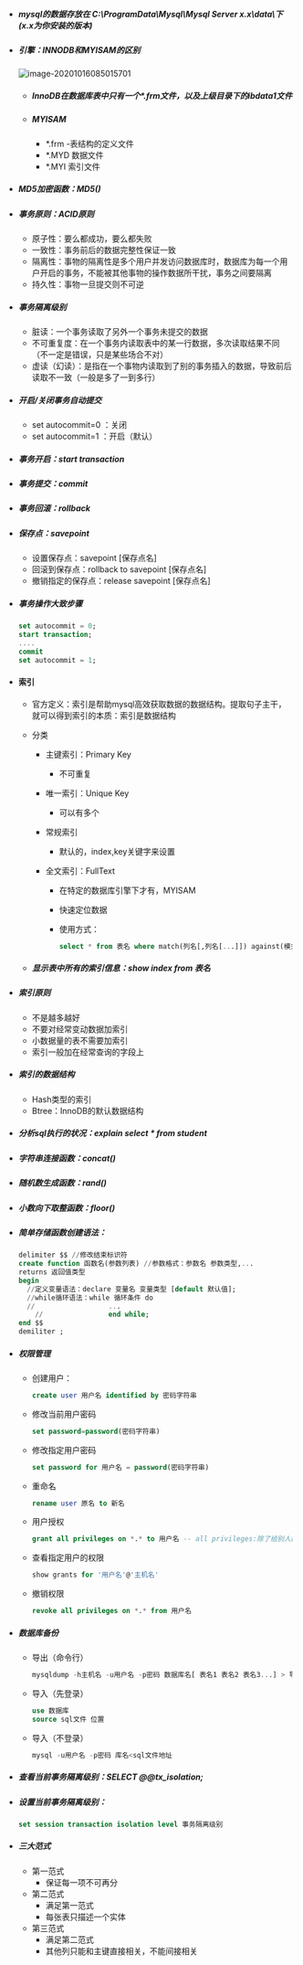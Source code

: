 - ##### mysql的数据存放在 C:\ProgramData\Mysql\Mysql Server x.x\data\下(x.x为你安装的版本) 

- ##### 引擎：INNODB和MYISAM的区别

  ![image-20201016085015701](D:\notes\随笔\note-imgs\image-20201016085015701.png)
  - ##### InnoDB在数据库表中只有一个*.frm文件，以及上级目录下的ibdata1文件

  - ##### MYISAM

    - *.frm    -表结构的定义文件
    - *.MYD  数据文件
    - *.MYI    索引文件

- ##### MD5加密函数：MD5()

- ##### 事务原则：ACID原则

  - 原子性：要么都成功，要么都失败
  - 一致性：事务前后的数据完整性保证一致
  - 隔离性：事物的隔离性是多个用户并发访问数据库时，数据库为每一个用户开启的事务，不能被其他事物的操作数据所干扰，事务之间要隔离
  - 持久性：事物一旦提交则不可逆

- ##### 事务隔离级别

  - 脏读：一个事务读取了另外一个事务未提交的数据
  - 不可重复度：在一个事务内读取表中的某一行数据，多次读取结果不同（不一定是错误，只是某些场合不对）
  - 虚读（幻读）：是指在一个事物内读取到了别的事务插入的数据，导致前后读取不一致（一般是多了一到多行）

- ##### 开启/关闭事务自动提交

  - set autocommit=0 ：关闭
  - set autocommit=1 ：开启（默认）

- ##### 事务开启：start transaction 

- ##### 事务提交：commit

- ##### 事务回滚：rollback

- ##### 保存点：savepoint

  - 设置保存点：savepoint [保存点名]
  - 回滚到保存点：rollback to savepoint [保存点名]
  - 撤销指定的保存点：release savepoint [保存点名]

- ##### 事务操作大致步骤

  ```sql
  set autocommit = 0;
  start transaction;
  ....
  commit
  set autocommit = 1;
  ```

- #### 索引

  - 官方定义：索引是帮助mysql高效获取数据的数据结构。提取句子主干，就可以得到索引的本质：索引是数据结构

  - 分类

    - 主键索引：Primary Key

      - 不可重复

    - 唯一索引：Unique Key

      - 可以有多个

    - 常规索引

      - 默认的，index,key关键字来设置

    - 全文索引：FullText

      - 在特定的数据库引擎下才有，MYISAM

      - 快速定位数据

      - 使用方式：

        ```sql
        select * from 表名 where match(列名[,列名[...]]) against(模式子串)
        ```

  - ##### 显示表中所有的索引信息：show index from 表名

- ##### 索引原则

  - 不是越多越好
  - 不要对经常变动数据加索引
  - 小数据量的表不需要加索引
  - 索引一般加在经常查询的字段上

- ##### 索引的数据结构

  - Hash类型的索引
  - Btree：InnoDB的默认数据结构

- ##### 分析sql执行的状况：explain select * from student

- ##### 字符串连接函数：concat()

- ##### 随机数生成函数：rand()

- ##### 小数向下取整函数：floor()

- ##### 简单存储函数创建语法：

  ```sql
  delimiter $$ //修改结束标识符
  create function 函数名(参数列表) //参数格式：参数名 参数类型,...
  returns 返回值类型
  begin
  	//定义变量语法：declare 变量名 变量类型 [default 默认值];
  	//while循环语法：while 循环条件 do
  	//					...
      //				end while;
  end $$ 
  demiliter ;
  ```

- ##### 权限管理

  - 创建用户：

    ```sql
    create user 用户名 identified by 密码字符串
    ```

  - 修改当前用户密码

    ```sql
    set password=password(密码字符串)
    ```

  - 修改指定用户密码

    ```sql
    set password for 用户名 = password(密码字符串)
    ```

  - 重命名

    ```sql
    rename user 原名 to 新名
    ```

  - 用户授权

    ```sql
    grant all privileges on *.* to 用户名 -- all privileges:除了给别人授权之外的所有权限
    ```

  - 查看指定用户的权限

    ```sql
    show grants for '用户名'@'主机名'
    ```

  - 撤销权限

    ```sql
    revoke all privileges on *.* from 用户名
    ```

- ##### 数据库备份

  - 导出（命令行）

    ```sql
    mysqldump -h主机名 -u用户名 -p密码 数据库名[ 表名1 表名2 表名3...] > 导出到那儿 -- 如果没有表名则直接导出数据库
    ```

  - 导入（先登录）

    ```sql
    use 数据库
    source sql文件 位置
    ```

  - 导入（不登录）

    ```sql
    mysql -u用户名 -p密码 库名<sql文件地址
    ```

- ##### 查看当前事务隔离级别：SELECT @@tx_isolation;

- ##### 设置当前事务隔离级别：

  ```sql
  set session transaction isolation level 事务隔离级别
  ```

- ##### 三大范式

  - 第一范式
    - 保证每一项不可再分
  - 第二范式
    - 满足第一范式
    - 每张表只描述一个实体
  - 第三范式
    - 满足第二范式
    - 其他列只能和主键直接相关，不能间接相关